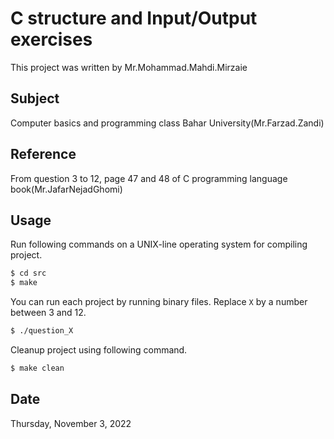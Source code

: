 # C structure and Input/Output exercises
This project was written by Mr.Mohammad.Mahdi.Mirzaie

## Subject
Computer basics and programming class Bahar University(Mr.Farzad.Zandi)

## Reference
From question 3 to 12, page 47 and 48 of C programming language book(Mr.JafarNejadGhomi)

## Usage
Run following commands on a UNIX-line operating system for compiling project.

```bash
$ cd src
$ make
```

You can run each project by running binary files. Replace `X` by a number between 3 and 12.

```bash
$ ./question_X
```

Cleanup project using following command.

```bash
$ make clean
```
 
## Date
Thursday, November 3, 2022